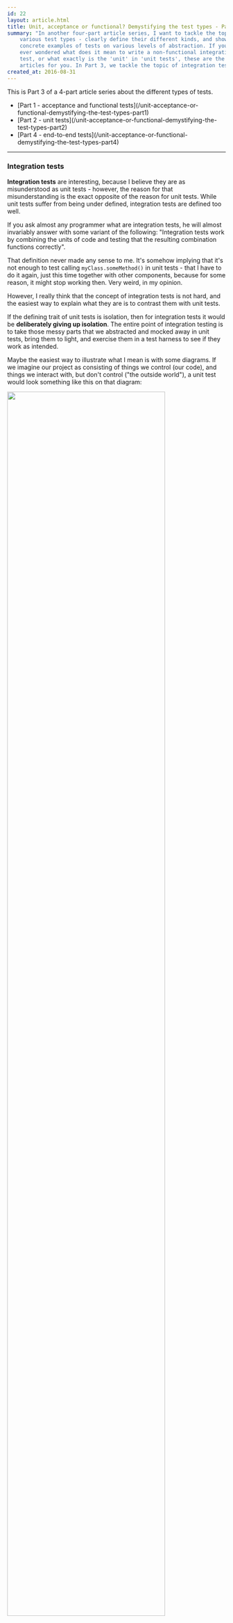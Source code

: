 ```yaml
---
id: 22
layout: article.html
title: Unit, acceptance or functional? Demystifying the test types - Part 3
summary: "In another four-part article series, I want to tackle the topic of
    various test types - clearly define their different kinds, and show some
    concrete examples of tests on various levels of abstraction. If you've
    ever wondered what does it mean to write a non-functional integration
    test, or what exactly is the 'unit' in 'unit tests', these are the
    articles for you. In Part 3, we tackle the topic of integration tests."
created_at: 2016-08-31
---
```


This is Part 3 of a 4-part article series about the different types of tests.

<ul class="parts-list">
    <li>[Part 1 - acceptance and functional tests](/unit-acceptance-or-functional-demystifying-the-test-types-part1)</li>
    <li>[Part 2 - unit tests](/unit-acceptance-or-functional-demystifying-the-test-types-part2)</li>
    <li>[Part 4 - end-to-end tests](/unit-acceptance-or-functional-demystifying-the-test-types-part4)</li>
</ul>

<hr class="parts-separator">

### Integration tests

**Integration tests** are interesting, because I believe they are as misunderstood as unit tests - however, the reason for that misunderstanding is the exact opposite of the reason for unit tests. While unit tests suffer from being under defined, integration tests are defined too well.

If you ask almost any programmer what are integration tests, he will almost invariably answer with some variant of the following: "Integration tests work by combining the units of code and testing that the resulting combination functions correctly".

That definition never made any sense to me. It's somehow implying that it's not enough to test calling `myClass.someMethod()` in unit tests - that I have to do it again, just this time together with other components, because for some reason, it might stop working then. Very weird, in my opinion.

However, I really think that the concept of integration tests is not hard, and the easiest way to explain what they are is to contrast them with unit tests.

If the defining trait of unit tests is isolation, then for integration tests it would be **deliberately giving up isolation**. The entire point of integration testing is to take those messy parts that we abstracted and mocked away in unit tests, bring them to light, and exercise them in a test harness to see if they work as intended.

Maybe the easiest way to illustrate what I mean is with some diagrams. If we imagine our project as consisting of things we control (our code), and things we interact with, but don't control ("the outside world"), a unit test would look something like this on that diagram:

<img src="img/tests-post-diag-ver2.png" style="width: 85%">

It's concerned only with your code, each exercising a part of it, obviously. Now, an integration test, for contrast, would look something like this:

<img src="img/tests-post-diag-ver3.png" style="width: 85%">

An integration test selects some aspect from the "things outside of your control" area, and then exercises your code that is meant to interact with it - using an authentic instance of that "thing", not some fake one like a unit test would - to verify that the code is in fact correct.

Note that "correct" in this case is always judged from the outside thing's perspective. As that is something you don't control, you cannot simply conclude that that thing is wrong, and your code is right. If the integration fails, then the application will not work, and it's your responsibility to fix that. Even if you are 100% certain that the outside thing's behavior is a bug, you have to work around it (this tends to happen fairly frequently, for example, when your application needs to integrate with some large, expensive, closed-source shrink-wrapped software product).

Of course, this means that you need to take this external thing, and make sure that a) it's available to be used in a testing context, and b) it satisfies the pre-conditions of the test that you are about to run. This is the part that makes integration tests so much more trickier to write and run than unit tests.

#### What exactly is "the outside world"?

We have used this vague notion of "the outside world" (calling it also "things outside of your code/control") several times in this article already. Like I promised earlier, I would like to define it more precisely, as I think it's quite a crucial issue to understand.

When I say "the outside world", what I mean by that are all of the entities in the system that are essential to it's correct functioning, but which are not a product of your code. Now, that definition might sound weird and abstract, so let me give a few examples of those "external things" commonly seen in real-world projects.

<dl>
<dt>Databases</dt>
<dd>
<p>
A database is always external, always independent of your code, and absolutely essential to the correct functioning of your system. And it doesn't matter whether your project is using a boring, old relational database like MySQL, or the newest hipster NoSQL graph storage. Databases are big, complex software with many intricacies and corner-cases, and you absolutely need to get interacting with them right.
</p>
<p>
I remember working on a project where I was responsible for a piece of functionality that would store some data in PostgreSQL. I developed a very elegant class model in Java for the problem, using inheritance, and I had great test coverage for my code using an in-memory database. I was super confident that everything would work perfectly from the get-go. I deployed the application to the test environment that used PostgreSQL... and everything blew up.
</p>
<p>
Turns out, [there was a bug](http://stackoverflow.com/questions/1333596/postgresql-identity-in-jpa-single-table-hierarchy) in the version of the JDBC PostgreSQL driver I was using, that caused Hibernate to blow up when simultaneously using `@DiscriminatorColumn(discriminatorType=INTEGER)` and `@GeneratedValue(strategy=IDENTITY)`. Yeah, seriously. I changed the code to use `@GeneratedValue(strategy=AUTO)`, and everything worked as expected.
</p>
<p>
In this sort of situation, it doesn't matter how beautiful the code you've written is, or if you have even 100% unit test coverage. Unless you perform an integration test against the same database that your system is using, you cannot ever be certain that your code will actually work.
</p>
<p>
(On a different note, this is also a great example of working around the bugs of the software are you integrating with that I mentioned earlier)
</p>
</dd>

<dt>External services</dt>
<dd>
<p>
This is probably the most common understanding of the term 'integration' - talking to some external system through a well-defined API. There is a lot that can go wrong with this sort of setup - the smallest misconfiguration, and the two sides will be unable to understand each other. Anyone who tried to change the signature of a Java remote EJB method call will surely agree with me. Another example would be the secret tokens that a lot of APIs generate for you in order to authenticate. You usually have to perform some cryptographic operations using the given key to sign the request in a specific way. You can never be 100% certain you've done it correctly until you call the API and get a positive answer back. For these kind of concerns, unit tests are pretty much useless.
</p>
<p>
Note that in our modern era of microservices, this sort of communication pattern is much more common, and not restricted only to the boundary of your system - on the contrary, the majority of your internal components will most likely talk to each other this way. Which means properly testing these interactions - using real clients and servers, not mocks - becomes even more crucial.
</p>
</dd>

<dt>Frameworks/libraries</dt>
<dd>
<p>
These probably aren't the first things that come to mind when thinking about integration tests. However, it's very important to realize that there are as outside of your control as a database or an external system.
</p>
<p>
Frameworks and libraries often place restrictions on your code, and will break if you don't follow them perfectly. A simple example in the Java world might be JPA (the Java Persistence API) - the ORM (Object-Relational Mapping) solution. The `@Entity` classes that map to the database tables must fulfill certain criteria for it to work correctly. So, it doesn't matter how well you have unit tested your entity class - if you forgot to declare a no-argument constructor for it, or declared the class `final`, the code will break as soon as you try to talk to a database.
</p>
<p>
An often tricky part of working with some frameworks and libraries is that a lot of them have not been designed with easy testability in mind, which means asserting the correctness of your code from their perspective is very hard to do in a test. Java Enterprise Edition is notorious for this (try writing a test checking if you are using JNDI correctly, and you'll see what I mean).
</p>
</dd>
</dl>

#### Unit vs. integration - an example

Finally, I want to show how does the approach vary between unit and integration tests on a concrete example. We will be using the following Spring controller:

```
@RestController
@RequestMapping("/api/")
public class UserController {
    private final UserRepository userRepository;

    @Autowired
    public UserController(UserRepository userRepository) {
        this.userRepository = userRepository;
    }

    @RequestMapping(value = "/users", method = RequestMethod.GET)
    public List<User> get() {
        return userRepository.users();
    }
}
```

`User` is a simple value class with email and age fields:

```
public final class User {
    private final String email;
    private final int age;

    public User(String email, int age) {
        this.email = email;
        this.age = age;
    }

    public String getEmail() {
        return email;
    }

    public int getAge() {
        return age;
    }
}
```

Now, we could write a simple unit test for this Controller - like this:

```
public class UserControllerUnitTest {
    private UserRepository userRepository;
    private UserController userController;

    @Before
    public void setUp() {
        userRepository = mock(UserRepository.class);
        userController = new UserController(userRepository);
    }

    @Test
    public void get_returns_users_from_repository() {
        when(userRepository.users()).thenReturn(asList(
                new User("unit1@test.com", 30),
                new User("unit2@test.com", 40)
        ));

        List<User> users = userController.get();

        assertThat(users)
                .extracting("email", "age")
                .containsExactly(
                        tuple("unit1@test.com", 30),
                        tuple("unit2@test.com", 40));
    }
}
```

And while this test is fine, I don't think it adds too much value.

* It doesn't actually test the Controller aspect of the class. We can remove the `@Controller` annotation, and it would still pass.
* The paths for the endpoint are untested. For example, we used `/api/` on the class, and `/users` on the method - will Spring handle it correctly, and it will be available at `/api/users`? (spoiler alert - yes, it works like that)
* Our Controller is supposed to return JSON data, however that aspect of the code is completely unverified.

Fortunately, Spring is a technology that has always put testability as one of it's primary goals. Because of that, it's fairly easy to write an integration test verifying all of those things that the unit test was unable to check:

```
@RunWith(SpringJUnit4ClassRunner.class)
@SpringApplicationConfiguration(classes = TestSpringConfiguration.class)
@WebAppConfiguration
public class UserControllerIntegrationTest {
    @Autowired
    private WebApplicationContext wac;

    @Autowired
    private UserRepository userRepository;

    private MockMvc mockMvc;

    @Before
    public void setUp() {
        mockMvc = MockMvcBuilders.webAppContextSetup(wac).build();
    }

    @Test
    public void get_returns_users_json() throws Exception {
        when(userRepository.users()).thenReturn(asList(
                new User("integration1@test.com", 33),
                new User("integration2@test.com", 44)));

        mockMvc.perform(MockMvcRequestBuilders.get("/api/users"))
                .andExpect(MockMvcResultMatchers.status().isOk())
                .andExpect(MockMvcResultMatchers.content().json(
                    "[" +
                        "{" +
                            "\"email\": \"integration1@test.com\"," +
                            "\"age\": 33" +
                        "}," +
                        "{" +
                            "\"email\": \"integration2@test.com\"," +
                            "\"age\": 44" +
                        "}" +
                    "]"
                ));
    }
}
```

Here is the `TestSpringConfiguration` class (the `Application` is the production configuration):

```
@Configuration
@Import(Application.class)
public class TestSpringConfiguration {
    @Bean
    public UserRepository userRepository() {
        return Mockito.mock(UserRepository.class);
    }
}
```

As you can see, we are using the `MockMvc` class that allows you to simulate standing up the application and sending it requests. Now, all of those aspects that were untouched by the unit test are verified.

You might be surprised that we are still using a Test Double for the `UserRepository` in this test. Wouldn't using the real one here make sense?

In my opinion, the test is better this way. Ideally, in each integration test, we are focused on verifying only some aspects of our code dealing with "the outside world" (ideally just one, but that's often difficult to achieve in practice). This way, the tests are faster, more isolated and easier to write. For example, if we were to use a real `UserRepository` instead of a Stub here, we would a) make the test more fragile (it would fail if the database was down, for instance, while this one wouldn't), and b) it would be considerably longer and more complex (the setup would have to initiate the database, and then clear it afterwards).

I think a much nicer solution is to have separate integration tests verifying the behavior of the `UserRepository`, using a real database, in isolation from the rest of the application. This way, you can be much more thorough in your repository tests, making sure all of the intricacies and corner cases are adequately handled, without worrying about how to cause those unlikely scenarios through the entire application stack, which is predominantly concerned with the "happy-path" case.

As you can see, integration tests, while valuable, might still leave some facets of the application not verified. And this is where our last type of tests enter the picture.

<hr class="parts-separator">

This is Part 3 of a 4-part article series about the different types of tests.

<ul class="parts-list">
    <li>[Part 1 - acceptance and functional tests](/unit-acceptance-or-functional-demystifying-the-test-types-part1)</li>
    <li>[Part 2 - unit tests](/unit-acceptance-or-functional-demystifying-the-test-types-part2)</li>
    <li>[Part 4 - end-to-end tests](/unit-acceptance-or-functional-demystifying-the-test-types-part4)</li>
</ul>
